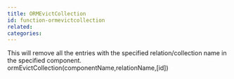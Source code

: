 ```yaml
---
title: ORMEvictCollection
id: function-ormevictcollection
related:
categories:
---
```


This will remove all the entries with the specified relation/collection name in the specified component. 
ormEvictCollection(componentName,relationName,[id])